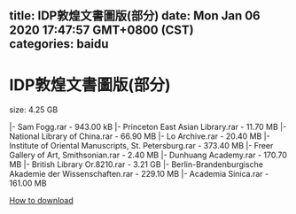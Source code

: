 
title: IDP敦煌文書圖版(部分)
date: Mon Jan 06 2020 17:47:57 GMT+0800 (CST)    
categories: baidu
---

# IDP敦煌文書圖版(部分)
size: 4.25 GB
 
 
|- Sam Fogg.rar - 943.00 kB
|- Princeton East Asian Library.rar - 11.70 MB
|- National Library of China.rar - 66.90 MB
|- Lo Archive.rar - 20.40 MB
|- Institute of Oriental Manuscripts, St. Petersburg.rar - 373.40 MB
|- Freer Gallery of Art, Smithsonian.rar - 2.40 MB
|- Dunhuang Academy.rar - 170.70 MB
|- British Library Or.8210.rar - 3.21 GB
|- Berlin-Brandenburgische Akademie der Wissenschaften.rar - 229.10 MB
|- Academia Sinica.rar - 161.00 MB

[How to download](https://bpcam.bemobtrk.com/go/2ceec3aa-1ca2-46d6-b9ff-aaa5c184517c?jno=5023)